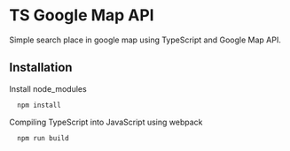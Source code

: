 
# TS Google Map API 

Simple search place in google map using TypeScript and Google Map API.

## Installation

Install node_modules 

```bash
  npm install
```

Compiling TypeScript into JavaScript using webpack

```bash
  npm run build
```
